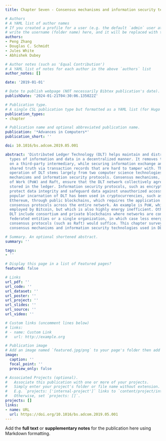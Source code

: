 ```yaml
---
title: Chapter Seven - Consensus mechanisms and information security technologies

# Authors
# A YAML list of author names
# If you created a profile for a user (e.g. the default `admin` user at `content/authors/admin/`), 
# write the username (folder name) here, and it will be replaced with their full name and linked to their profile.
authors:
- Peng Zhang
- Douglas C. Schmidt
- Jules White
- Abhishek Dubey

# Author notes (such as 'Equal Contribution')
# A YAML list of notes for each author in the above `authors` list
author_notes: []

date: '2019-01-01'

# Date to publish webpage (NOT necessarily Bibtex publication's date).
publishDate: '2024-01-21T04:30:06.135022Z'

# Publication type.
# A single CSL publication type but formatted as a YAML list (for Hugo requirements).
publication_types:
- chapter

# Publication name and optional abbreviated publication name.
publication: '*Advances in Computers*'
publication_short: ''

doi: 10.1016/bs.adcom.2019.05.001

abstract: 'Distributed Ledger Technology (DLT) helps maintain and distribute predefined
  types of information and data in a decentralized manner. It removes the reliance
  on a third-party intermediary, while securing information exchange and creating
  shared truth via transaction records that are hard to tamper with. The successful
  operation of DLT stems largely from two computer science technologies: consensus
  mechanisms and information security protocols. Consensus mechanisms, such as Proof
  of Work (PoW) and Raft, ensure that the DLT network collectively agrees on contents
  stored in the ledger. Information security protocols, such as encryption and hashing,
  protect data integrity and safeguard data against unauthorized access.  The most
  popular incarnation of DLT has been used in cryptocurrencies, such as Bitcoin and
  Ethereum, through public blockchains, which requires the application of more robust
  consensus protocols across the entire network. An example is PoW, which has been
  employed by Bitcoin, but which is also highly energy inefficient. Other forms of
  DLT include consortium and private blockchains where networks are configured within
  federated entities or a single organization, in which case less energy intensive
  consensus protocols (such as Raft) would suffice. This chapter surveys existing
  consensus mechanisms and information security technologies used in DLT.'

# Summary. An optional shortened abstract.
summary: ''

tags:
- ''

# Display this page in a list of Featured pages?
featured: false

# Links
url_pdf: ''
url_code: ''
url_dataset: ''
url_poster: ''
url_project: ''
url_slides: ''
url_source: ''
url_video: ''

# Custom links (uncomment lines below)
# links:
# - name: Custom Link
#   url: http://example.org

# Publication image
# Add an image named `featured.jpg/png` to your page's folder then add a caption below.
image:
  caption: ''
  focal_point: ''
  preview_only: false

# Associated Projects (optional).
#   Associate this publication with one or more of your projects.
#   Simply enter your project's folder or file name without extension.
#   E.g. `projects: ['internal-project']` links to `content/project/internal-project/index.md`.
#   Otherwise, set `projects: []`.
projects: []
links:
- name: URL
  url: https://doi.org/10.1016/bs.adcom.2019.05.001
---
```


Add the **full text** or **supplementary notes** for the publication here using Markdown formatting.
